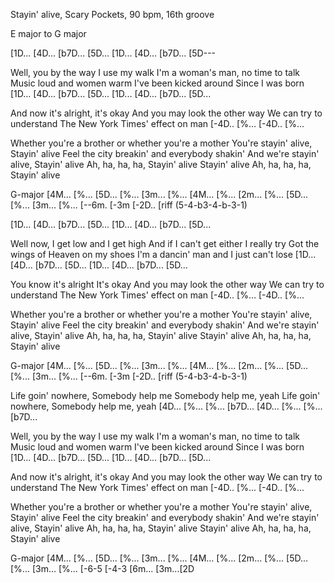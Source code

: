 Stayin' alive, Scary Pockets, 90 bpm, 16th groove

E major to G major

[1D... [4D... [b7D... [5D...
[1D... [4D... [b7D... [5D---

Well, you by the way I use my walk
I'm a woman's man, no time to talk
Music loud and women warm
I've been kicked around
Since I was born
[1D... [4D... [b7D... [5D...
[1D... [4D... [b7D... [5D...

And now it's alright, it's okay
And you may look the other way
We can try to understand
The New York Times' effect on man
[-4D.. [%... [-4D.. [%...

Whether you're a brother or whether you're a mother
You're stayin' alive, Stayin' alive
Feel the city breakin' and everybody shakin'
And we're stayin' alive, Stayin' alive
Ah, ha, ha, ha, Stayin' alive
Stayin' alive
Ah, ha, ha, ha, Stayin' alive

G-major
[4M... [%... [5D... [%...
[3m... [%... [4M... [%...
[2m... [%... [5D... [%...
[3m... [%... [--6m. [-3m
[-2D.. [riff   (5-4-b3-4-b-3-1)

[1D... [4D... [b7D... [5D...
[1D... [4D... [b7D... [5D...

Well now, I get low and I get high
And if I can't get either
I really try
Got the wings of Heaven on my shoes
I'm a dancin' man and I just can't lose
[1D... [4D... [b7D... [5D...
[1D... [4D... [b7D... [5D...

You know it's alright
It's okay
And you may look the other way
We can try to understand
The New York Times' effect on man
[-4D.. [%... [-4D.. [%...

Whether you're a brother or whether you're a mother
You're stayin' alive, Stayin' alive
Feel the city breakin' and everybody shakin'
And we're stayin' alive, Stayin' alive
Ah, ha, ha, ha, Stayin' alive
Stayin' alive
Ah, ha, ha, ha, Stayin' alive

G-major
[4M... [%... [5D... [%...
[3m... [%... [4M... [%...
[2m... [%... [5D... [%...
[3m... [%... [--6m. [-3m
[-2D.. [riff   (5-4-b3-4-b-3-1)

Life goin' nowhere, Somebody help me
Somebody help me, yeah
Life goin' nowhere, Somebody help me, yeah
[4D... [%... [%... [b7D...
[4D... [%... [%... [b7D...

Well, you by the way I use my walk
I'm a woman's man, no time to talk
Music loud and women warm
I've been kicked around
Since I was born
[1D... [4D... [b7D... [5D...
[1D... [4D... [b7D... [5D...

And now it's alright, it's okay
And you may look the other way
We can try to understand
The New York Times' effect on man
[-4D.. [%... [-4D.. [%...

Whether you're a brother or whether you're a mother
You're stayin' alive, Stayin' alive
Feel the city breakin' and everybody shakin'
And we're stayin' alive, Stayin' alive
Ah, ha, ha, ha, Stayin' alive
Stayin' alive
Ah, ha, ha, ha, Stayin' alive

G-major
[4M... [%... [5D... [%...
[3m... [%... [4M... [%...
[2m... [%... [5D... [%...
[3m... [%... [-6-5 [-4-3
[6m... [3m...[2D